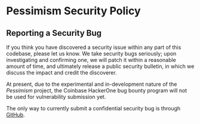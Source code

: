 # Pessimism Security Policy

## Reporting a Security Bug
If you think you have discovered a security issue within any part of this codebase, please let us know. We take security bugs seriously; upon investigating and confirming one, we will patch it within a reasonable amount of time, and ultimately release a public security bulletin, in which we discuss the impact and credit the discoverer.

At present, due to the experimental and in-development nature of the _Pessimism_ project, the Coinbase HackerOne bug bounty program will not be used for vulnerability submission yet. 

The only way to currently submit a confidential security bug is through [GitHub](https://github.com/base-org/pessimism/security/advisories).
